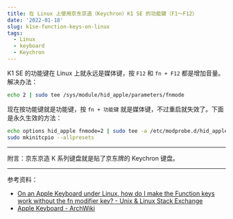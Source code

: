 ```yaml
---
title: 在 Linux 上使用京东京造（Keychron）K1 SE 的功能键（F1～F12）
date: '2022-01-18'
slug: k1se-function-keys-on-linux
tags:
  - Linux
  - keyboard
  - Keychron
---
```


<!--more-->

K1 SE 的功能键在 Linux 上就永远是媒体键，按 `F12` 和 `fn + F12` 都是增加音量。解决办法：

```bash
echo 2 | sudo tee /sys/module/hid_apple/parameters/fnmode
```

现在按功能键就是功能键，按 `fn + 功能键` 就是媒体键，不过重启就失效了。下面是永久生效的方法：

```bash
echo options hid_apple fnmode=2 | sudo tee -a /etc/modprobe.d/hid_apple.conf
sudo mkinitcpio --allpresets
```

---

附言：京东京造 K 系列键盘就是贴了京东牌的 Keychron 键盘。

---

参考资料：

- [On an Apple Keyboard under Linux, how do I make the Function keys work without the fn modifier key? - Unix & Linux Stack Exchange](https://unix.stackexchange.com/questions/121395/on-an-apple-keyboard-under-linux-how-do-i-make-the-function-keys-work-without-t)
- [Apple Keyboard - ArchWiki](https://wiki.archlinux.org/title/Apple_Keyboard#Function_keys_do_not_work)
